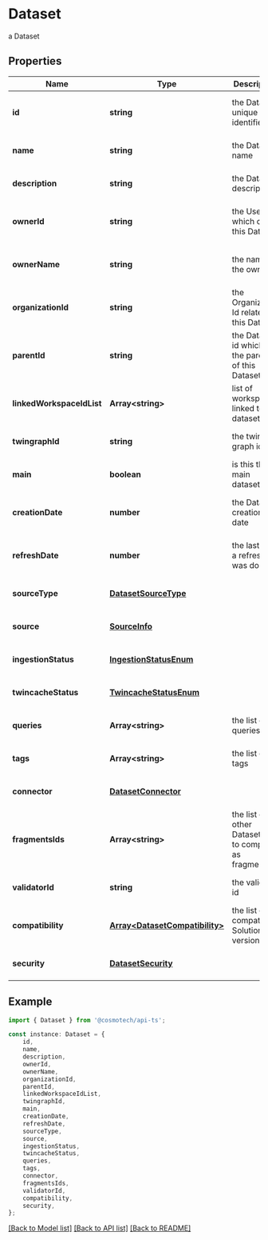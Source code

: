 # Dataset

a Dataset

## Properties

Name | Type | Description | Notes
------------ | ------------- | ------------- | -------------
**id** | **string** | the Dataset unique identifier | [optional] [readonly] [default to undefined]
**name** | **string** | the Dataset name | [optional] [default to undefined]
**description** | **string** | the Dataset description | [optional] [default to undefined]
**ownerId** | **string** | the User id which own this Dataset | [optional] [readonly] [default to undefined]
**ownerName** | **string** | the name of the owner | [optional] [readonly] [default to undefined]
**organizationId** | **string** | the Organization Id related to this Dataset | [optional] [readonly] [default to undefined]
**parentId** | **string** | the Dataset id which is the parent of this Dataset | [optional] [default to undefined]
**linkedWorkspaceIdList** | **Array&lt;string&gt;** | list of workspace linked to this dataset | [optional] [default to undefined]
**twingraphId** | **string** | the twin graph id | [optional] [default to undefined]
**main** | **boolean** | is this the main dataset | [optional] [default to undefined]
**creationDate** | **number** | the Dataset creation date | [optional] [readonly] [default to undefined]
**refreshDate** | **number** | the last time a refresh was done | [optional] [readonly] [default to undefined]
**sourceType** | [**DatasetSourceType**](DatasetSourceType.md) |  | [optional] [default to undefined]
**source** | [**SourceInfo**](SourceInfo.md) |  | [optional] [default to undefined]
**ingestionStatus** | [**IngestionStatusEnum**](IngestionStatusEnum.md) |  | [optional] [default to undefined]
**twincacheStatus** | [**TwincacheStatusEnum**](TwincacheStatusEnum.md) |  | [optional] [default to undefined]
**queries** | **Array&lt;string&gt;** | the list of queries | [optional] [default to undefined]
**tags** | **Array&lt;string&gt;** | the list of tags | [optional] [default to undefined]
**connector** | [**DatasetConnector**](DatasetConnector.md) |  | [optional] [default to undefined]
**fragmentsIds** | **Array&lt;string&gt;** | the list of other Datasets ids to compose as fragments | [optional] [default to undefined]
**validatorId** | **string** | the validator id | [optional] [default to undefined]
**compatibility** | [**Array&lt;DatasetCompatibility&gt;**](DatasetCompatibility.md) | the list of compatible Solutions versions | [optional] [default to undefined]
**security** | [**DatasetSecurity**](DatasetSecurity.md) |  | [optional] [default to undefined]

## Example

```typescript
import { Dataset } from '@cosmotech/api-ts';

const instance: Dataset = {
    id,
    name,
    description,
    ownerId,
    ownerName,
    organizationId,
    parentId,
    linkedWorkspaceIdList,
    twingraphId,
    main,
    creationDate,
    refreshDate,
    sourceType,
    source,
    ingestionStatus,
    twincacheStatus,
    queries,
    tags,
    connector,
    fragmentsIds,
    validatorId,
    compatibility,
    security,
};
```

[[Back to Model list]](../README.md#documentation-for-models) [[Back to API list]](../README.md#documentation-for-api-endpoints) [[Back to README]](../README.md)

